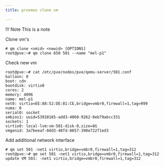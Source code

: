 ```yaml
---
title: proxmox clone vm

---
```




!!! Note
    This is a note


Clone vm's

```
# qm clone <vmid> <newid> [OPTIONS]
root@pve:~# qm clone 650 501 --name "mel-p1"
```

Check new vm

```
root@pve:~# cat /etc/pve/nodes/pve/qemu-server/501.conf 
balloon: 0
boot: cdn
bootdisk: virtio0
cores: 2
memory: 4096
name: mel-p1
net0: virtio=EE:88:52:DE:81:CE,bridge=vmbr0,firewall=1,tag=999
numa: 0
serial0: socket
smbios1: uuid=53910165-add3-4068-9262-0eb79abcc331
sockets: 1
virtio0: local-lvm:vm-501-disk-0,size=8G
vmgenid: 3a7beeaf-0dd3-48fd-8657-390e722f1ed3
```


Add additional network interface

```
# qm set 501 -net1 virtio,bridge=vmbr0,firewall=1,tag=312
root@pve:~# qm set 501 -net1 virtio,bridge=vmbr0,firewall=1,tag=312
update VM 501: -net1 virtio,bridge=vmbr0,firewall=1,tag=312
```
